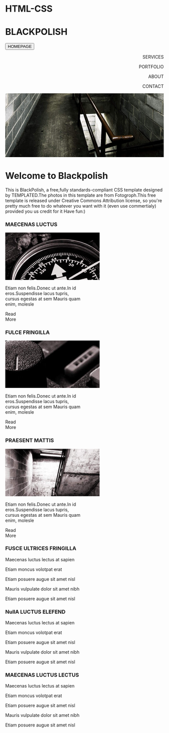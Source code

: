 # HTML-CSS
<!DOCTYPE html>
<html>
<head>
	<title>BLACKPOLISH</title>
	<link rel="stylesheet" href="Blackpolish.css">
</head>
<body>
<h1>BLACKPOLISH</h1>   
<button>HOMEPAGE</button> 
<p align="right">SERVICES</p>
<p align="right">PORTFOLIO</p>
<p align="right">ABOUT</p>
<p align="right">CONTACT</p>
<img src="img02.jpg"/>
<div class="Welcome"><h1>Welcome to Blackpolish</h1></div>
<p>This is BlackPolish, a free,fully standards-compliant CSS template designed by TEMPLATED.The photos in this template are from  Fotogroph.This free template is released under Creative Commons Attribution license, so you're pretty much free to do  whatever you want with it (even use commertialy) provided you us credit for it Have fun:)</p>
<h3>MAECENAS LUCTUS</h3>
<img src="img06.jpg"/>
<p>Etiam non felis.Donec ut ante.In id <br/> eros.Suspendisse lacus tupris,<br/> cursus egestas at sem Mauris quam<br/> enim, molesle</p>
<p>Read <br/> More</p>
<h3>FULCE FRINGILLA</h3>
<img src="img07.jpg"/>
<p>Etiam non felis.Donec ut ante.In id <br/> eros.Suspendisse lacus tupris,<br/> cursus egestas at sem Mauris quam<br/> enim, molesle</p>
<p>Read <br/> More</p>
<h3>PRAESENT MATTIS</h3>
<img src="img08.jpg"/>
<p>Etiam non felis.Donec ut ante.In id <br/> eros.Suspendisse lacus tupris,<br/> cursus egestas at sem Mauris quam<br/> enim, molesle</p>
<p>Read <br/> More</p>
<h3>FUSCE ULTRICES FRINGILLA</h3>
<p>Maecenas luctus lectus at sapien</p>
<p/>Etiam moncus volotpat erat</p>
<p>Etiam posuere augue sit amet nisl</p>
<p>Mauris vulpulate dolor sit amet nibh</p>
<p>Etiam posuere augue sit amet nisl</p>

<h3>NullA LUCTUS ELEFEND</h3>
 <p>Maecenas luctus lectus at sapien</p>
<p/>Etiam moncus volotpat erat</p>
<p>Etiam posuere augue sit amet nisl</p>
<p>Mauris vulpulate dolor sit amet nibh</p>
<p>Etiam posuere augue sit amet nisl</p>
<h3>MAECENAS LUCTUS LECTUS</h3>
<p>Maecenas luctus lectus at sapien</p>
<p/>Etiam moncus volotpat erat</p>
<p>Etiam posuere augue sit amet nisl</p>
<p>Mauris vulpulate dolor sit amet nibh</p>
<p>Etiam posuere augue sit amet nisl</p>


</body>
</html>
